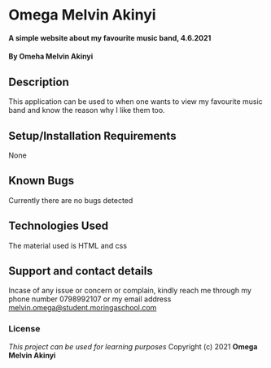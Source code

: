 # Omega Melvin Akinyi
#### A simple website about my favourite music band, 4.6.2021
#### By **Omeha Melvin Akinyi**
## Description
This application can be used to when one wants to view my favourite music band and know the reason why I like them too.
## Setup/Installation Requirements
None
## Known Bugs
Currently there are no bugs detected
## Technologies Used
The material used is HTML and css 
## Support and contact details
Incase of any issue or concern or complain, kindly reach me through my phone number 0798992107 or my email address melvin.omega@student.moringaschool.com
### License
*This project can be used for learning purposes*
Copyright (c) 2021 **Omega Melvin Akinyi**